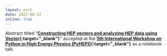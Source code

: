 ```yaml
---
layout: post
date: 2022-08-22
inline: true
---
```


Abstract titled "**[Constructing HEP vectors and analyzing HEP data using Vector](https://indico.cern.ch/event/1150631/contributions/5014393/){:target="_blank"}**" accepted at the **[5th International Workshop on Python in High Energy Physics (PyHEP))](https://indico.cern.ch/event/1150631/){:target="_blank"}** as a notebook talk.
